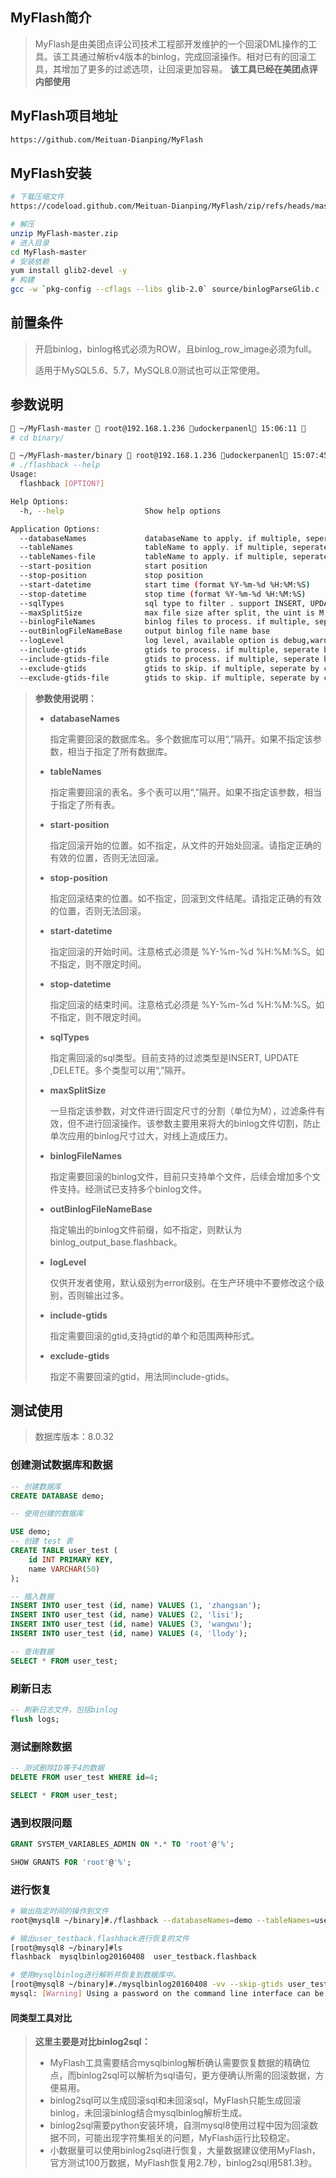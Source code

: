 ## **MyFlash**简介

> MyFlash是由美团点评公司技术工程部开发维护的一个回滚DML操作的工具。该工具通过解析v4版本的binlog，完成回滚操作。相对已有的回滚工具，其增加了更多的过滤选项，让回滚更加容易。 **该工具已经在美团点评内部使用**

## **MyFlash**项目地址

```bash
https://github.com/Meituan-Dianping/MyFlash
```

## **MyFlash安装**

```bash
# 下载压缩文件
https://codeload.github.com/Meituan-Dianping/MyFlash/zip/refs/heads/master

# 解压
unzip MyFlash-master.zip
# 进入目录
cd MyFlash-master
# 安装依赖
yum install glib2-devel -y
# 构建
gcc -w `pkg-config --cflags --libs glib-2.0` source/binlogParseGlib.c -o binary/flashback
```

## **前置条件**

> 开启binlog，binlog格式必须为ROW，且binlog_row_image必须为full。
>
> 适用于MySQL5.6、5.7，MySQL8.0测试也可以正常使用。

## **参数说明**

```bash
 ~/MyFlash-master  root@192.168.1.236 udockerpanenl 15:06:11 
# cd binary/

 ~/MyFlash-master/binary  root@192.168.1.236 udockerpanenl 15:07:45 
# ./flashback --help
Usage:
  flashback [OPTION?]

Help Options:
  -h, --help                  Show help options

Application Options:
  --databaseNames             databaseName to apply. if multiple, seperate by comma(,)
  --tableNames                tableName to apply. if multiple, seperate by comma(,)
  --tableNames-file           tableName to apply. if multiple, seperate by comma(,)
  --start-position            start position
  --stop-position             stop position
  --start-datetime            start time (format %Y-%m-%d %H:%M:%S)
  --stop-datetime             stop time (format %Y-%m-%d %H:%M:%S)
  --sqlTypes                  sql type to filter . support INSERT, UPDATE ,DELETE. if multiple, seperate by comma(,)
  --maxSplitSize              max file size after split, the uint is M
  --binlogFileNames           binlog files to process. if multiple, seperate by comma(,)  
  --outBinlogFileNameBase     output binlog file name base
  --logLevel                  log level, available option is debug,warning,error
  --include-gtids             gtids to process. if multiple, seperate by comma(,)
  --include-gtids-file        gtids to process. if multiple, seperate by comma(,)
  --exclude-gtids             gtids to skip. if multiple, seperate by comma(,)
  --exclude-gtids-file        gtids to skip. if multiple, seperate by comma(,)


```

> **参数使用说明：**
>
> * **databaseNames**
>
>   指定需要回滚的数据库名。多个数据库可以用“,”隔开。如果不指定该参数，相当于指定了所有数据库。
> * **tableNames**
>
>   指定需要回滚的表名。多个表可以用“,”隔开。如果不指定该参数，相当于指定了所有表。
> * **start-position**
>
>   指定回滚开始的位置。如不指定，从文件的开始处回滚。请指定正确的有效的位置，否则无法回滚。
> * **stop-position**
>
>   指定回滚结束的位置。如不指定，回滚到文件结尾。请指定正确的有效的位置，否则无法回滚。
> * **start-datetime**
>
>   指定回滚的开始时间。注意格式必须是 %Y-%m-%d %H:%M:%S。如不指定，则不限定时间。
> * **stop-datetime**
>
>   指定回滚的结束时间。注意格式必须是 %Y-%m-%d %H:%M:%S。如不指定，则不限定时间。
> * **sqlTypes**
>
>   指定需回滚的sql类型。目前支持的过滤类型是INSERT, UPDATE ,DELETE。多个类型可以用“,”隔开。
> * **maxSplitSize**
>
>   一旦指定该参数，对文件进行固定尺寸的分割（单位为M），过滤条件有效，但不进行回滚操作。该参数主要用来将大的binlog文件切割，防止单次应用的binlog尺寸过大，对线上造成压力。
> * **binlogFileNames**
>
>   指定需要回滚的binlog文件，目前只支持单个文件，后续会增加多个文件支持。经测试已支持多个binlog文件。
> * **outBinlogFileNameBase**
>
>   指定输出的binlog文件前缀，如不指定，则默认为binlog_output_base.flashback。
> * **logLevel**
>
>   仅供开发者使用，默认级别为error级别。在生产环境中不要修改这个级别，否则输出过多。
> * **include-gtids**
>
>   指定需要回滚的gtid,支持gtid的单个和范围两种形式。
> * **exclude-gtids**
>
>   指定不需要回滚的gtid，用法同include-gtids。

## **测试使用**

> 数据库版本：8.0.32

### 创建测试数据库和数据

```sql
-- 创建数据库
CREATE DATABASE demo;

-- 使用创建的数据库

USE demo;
-- 创建 test 表
CREATE TABLE user_test (
    id INT PRIMARY KEY,
    name VARCHAR(50)
);

-- 插入数据
INSERT INTO user_test (id, name) VALUES (1, 'zhangsan');
INSERT INTO user_test (id, name) VALUES (2, 'lisi');
INSERT INTO user_test (id, name) VALUES (3, 'wangwu');
INSERT INTO user_test (id, name) VALUES (4, 'llody');

-- 查询数据
SELECT * FROM user_test;
```

### 刷新日志

```sql
-- 刷新日志文件，包括binlog
flush logs; 
```

### 测试删除数据

```sql
-- 测试删除ID等于4的数据
DELETE FROM user_test WHERE id=4;

SELECT * FROM user_test;
```

### 遇到权限问题

```sql
GRANT SYSTEM_VARIABLES_ADMIN ON *.* TO 'root'@'%';

SHOW GRANTS FOR 'root'@'%';
```

### 进行恢复

```bash
# 输出指定时间的操作到文件
root@mysql8 ~/binary]#./flashback --databaseNames=demo --tableNames=user_test --start-datetime='2024-07-05 15:50:00' --stop-datetime='2024-07-05 15:54:00' --binlogFileNames=/data/mysqldata/mysql-bin.000098  --outBinlogFileNameBase=user_testback

# 输出user_testback.flashback进行恢复的文件
[root@mysql8 ~/binary]#ls
flashback  mysqlbinlog20160408  user_testback.flashback

# 使用mysqlbinlog进行解析并恢复到数据库中。
[root@mysql8 ~/binary]#./mysqlbinlog20160408 -vv --skip-gtids user_testback.flashback |mysql -uroot -p'lgkj_2022Hunan' -S /var/lib/mysql/mysql.sock
mysql: [Warning] Using a password on the command line interface can be insecure.
```

#### **同类型工具对比**

> **这里主要是对比binlog2sql：**
>
> * MyFlash工具需要结合mysqlbinlog解析确认需要恢复数据的精确位点，而binlog2sql可以解析为sql语句，更方便确认所需的回滚数据，方便易用。
> * binlog2sql可以生成回滚sql和未回滚sql，MyFlash只能生成回滚binlog，未回滚binlog结合mysqlbinlog解析生成。
> * binlog2sql需要python安装环境，自测mysql8使用过程中因为回滚数据不同，可能出现字符集相关的问题，MyFlash运行比较稳定。
> * 小数据量可以使用binlog2sql进行恢复，大量数据建议使用MyFlash，官方测试100万数据，MyFlash恢复用2.7秒，binlog2sql用581.3秒。
>
